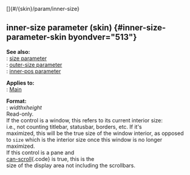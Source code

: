 []{#/{skin}/param/inner-size}    
## inner-size parameter (skin) {#inner-size-parameter-skin byondver="513"}    
**See also:**    
:   [size parameter](/ref/%7Bskin%7D/param/size.md)    
:   [outer-size parameter](/ref/%7Bskin%7D/param/outer-size.md)    
:   [inner-pos parameter](/ref/%7Bskin%7D/param/inner-pos.md)    
<!-- -->    
**Applies to:**    
:   [Main](/ref/%7Bskin%7D/control/main.md)    
<!-- -->    
**Format:**    
:   *width*x*height*    
Read-only.    
If the control is a window, this refers to its current interior size:    
i.e., not counting titlebar, statusbar, borders, etc. If it\'s    
maximized, this will be the true size of the window interior, as opposed    
to `size` which is the interior size once this window is no longer    
maximized.    
If this control is a pane and    
[can-scroll](/ref/%7Bskin%7D/param/can-scroll.md){.code} is true, this is the    
size of the display area not including the scrollbars.  